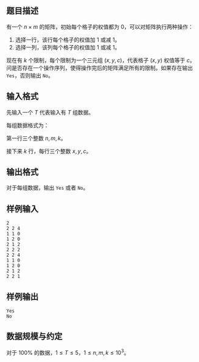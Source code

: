 ## 题目描述

有一个 $n\times m$ 的矩阵，初始每个格子的权值都为 $0$，可以对矩阵执行两种操作：

1. 选择一行，该行每个格子的权值加 $1$ 或减 $1$。
2. 选择一列，该列每个格子的权值加 $1$ 或减 $1$。

现在有 $k$ 个限制，每个限制为一个三元组 $(x,y,c)$，代表格子 $(x,y)$ 权值等于 $c$。问是否存在一个操作序列，使得操作完后的矩阵满足所有的限制。如果存在输出 `Yes`，否则输出 `No`。

## 输入格式

先输入一个 $T$ 代表输入有 $T$ 组数据。

每组数据格式为：

第一行三个整数 $n,m,k$。

接下来 $k$ 行，每行三个整数 $x, y, c$。

## 输出格式
对于每组数据，输出 `Yes` 或者 `No`。

## 样例输入
```plain
2
2 2 4
1 1 0
1 2 0
2 1 2
2 2 2
2 2 4
1 1 0
1 2 0
2 1 2
2 2 1
```

## 样例输出
```plain
Yes
No
```

## 数据规模与约定

对于 $100\%$ 的数据，$1 \le T \le 5$，$1 \le n,m,k \le 10^3$。